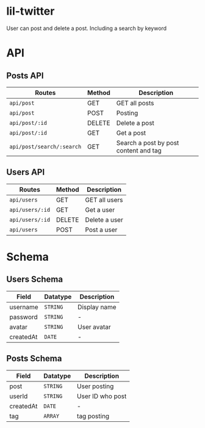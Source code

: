 # lil-twitter

User can post and delete a post. Including a search by keyword

# API
## Posts API

| Routes                    | Method  | Description   
| ------------------------- |---------| ---------------
| `api/post`                | GET     | GET all posts
| `api/post`                | POST    | Posting
| `api/post/:id`            | DELETE  | Delete a post
| `api/post/:id`            | GET     | Get a post
| `api/post/search/:search` | GET     | Search a post by post content and tag

## Users API

| Routes          | Method  | Description   
| -------------   |---------| ---------------
| `api/users`     | GET     | GET all users
| `api/users/:id` | GET     | Get a user
| `api/users/:id` | DELETE  | Delete a user
| `api/users`     | POST    | Post a user

# Schema

## Users Schema

| Field          | Datatype  | Description   
| -------------  |---------  | ---------------
| username       | `STRING`  | Display name
| password       | `STRING`  | -
| avatar         | `STRING`  | User avatar
| createdAt      | `DATE`    | -


## Posts Schema

| Field          | Datatype  | Description   
| -------------  | --------- | ---------------
| post           | `STRING`  | User posting
| userId         | `STRING`  | User ID who post
| createdAt      | `DATE`    | -
| tag            | `ARRAY`   | tag posting
